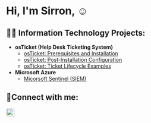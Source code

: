 <h1>Hi, I'm Sirron,  <a href="https://linkedin.com/in/sirron-bell"></a>☺</h1>

<h2>👨‍💻 Information Technology Projects:</h2>

- <b>osTicket (Help Desk Ticketing System)</b>
  - [osTicket: Prerequisites and Installation](https://github.com/MrBell27/osticket-prereqs)
  - [osTicket: Post-Installation Configuration](https://github.com/MrBell27/osTicket---Post-Install-Configuration)
  - [osTicket: Ticket Lifecycle Examples](https://github.com/MrBell27/osTicket---Ticket-Lifecycle)
- <b>Microsoft Azure</b>
  - [Micorsoft Sentinel (SIEM) ](https://github.com/MrBell27/Mircosoft-Sentinel)
<h2>🤳Connect with me:</h2>


[<img align="left" alt="Sirron | LinkedIn" width="22px" src="https://cdn.jsdelivr.net/npm/simple-icons@v3/icons/linkedin.svg" />][linkedin]


[linkedin]: https://linkedin.com/in/sirron-bell

